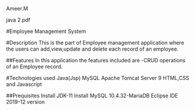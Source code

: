 Ameer.M

java 2.pdf

#Employee Management System

#Description
This is the part of Employee management application where the users can add,view,update and delete each record of an employee.

##Features
In this application the features included are -CRUD operations of an Employee record.

#Technologies used
Java(Jsp)
MySQL
Apache Tomcat Server 9
HTML,CSS and Javascript

##Prequisites
Install JDK-11
Install MySQL 10.4.32-MariaDB
Eclipse IDE 2019-12 version
